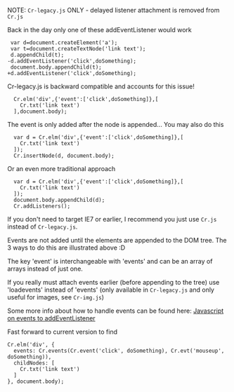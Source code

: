 NOTE: `Cr-legacy.js` ONLY - delayed listener attachment is removed from `Cr.js`

Back in the day only one of these addEventListener would work
```
 var d=document.createElement('a');
 var t=document.createTextNode('link text');
 d.appendChild(t);
-d.addEventListener('click',doSomething);
 document.body.appendChild(t);
+d.addEventListener('click',doSomething);
```
Cr-legacy.js is backward compatible and accounts for 
this issue!
```
  Cr.elm('div',{'event':['click',doSomething]},[
    Cr.txt('link text')
  ],document.body);
```
The event is only added after the node is appended...
You may also do this
```
  var d = Cr.elm('div',{'event':['click',doSomething]},[
    Cr.txt('link text')
  ]);
  Cr.insertNode(d, document.body);
```
Or an even more traditional approach
```
  var d = Cr.elm('div',{'event':['click',doSomething]},[
    Cr.txt('link text')
  ]);
  document.body.appendChild(d);
  Cr.addListeners();
```
If you don't need to target IE7 or earlier, I recommend you just use `Cr.js` instead of `Cr-legacy.js`.

Events are not added until the elements are
appended to the DOM tree.  The 3 ways to do this
are illustrated above :D

The key 'event' is interchangeable with 'events'
and can be an array of arrays instead of just one.

If you really must attach events earlier 
(before appending to the tree)
use 'loadevents' instead of 'events' (only available in `Cr-legacy.js` and only useful for images, see `Cr-img.js`)

Some more info about how to handle events can be found here: [Javascript on events to addEventListener](http://vidsbee.com/Cr.elm/fromhtml/#howtouse)

Fast forward to current version to find 
```
Cr.elm('div', {
  events: Cr.events(Cr.event('click', doSomething), Cr.evt('mouseup', doSomething)),
  childNodes: [
    Cr.txt('link text')
  ]
}, document.body);
